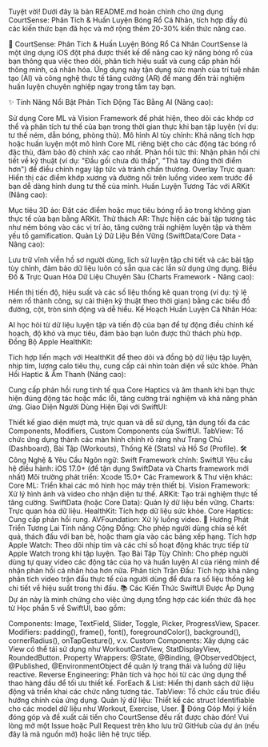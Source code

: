 Tuyệt vời! Dưới đây là bản README.md hoàn chỉnh cho ứng dụng CourtSense: Phân Tích & Huấn Luyện Bóng Rổ Cá Nhân, tích hợp đầy đủ các kiến thức bạn đã học và mở rộng thêm 20-30% kiến thức nâng cao.

🏀 CourtSense: Phân Tích & Huấn Luyện Bóng Rổ Cá Nhân
CourtSense là một ứng dụng iOS đột phá được thiết kế để nâng cao kỹ năng bóng rổ của bạn thông qua việc theo dõi, phân tích hiệu suất và cung cấp phản hồi thông minh, cá nhân hóa. Ứng dụng này tận dụng sức mạnh của trí tuệ nhân tạo (AI) và công nghệ thực tế tăng cường (AR) để mang đến trải nghiệm huấn luyện chuyên nghiệp ngay trong tầm tay bạn.

✨ Tính Năng Nổi Bật
Phân Tích Động Tác Bằng AI (Nâng cao):

Sử dụng Core ML và Vision Framework để phát hiện, theo dõi các khớp cơ thể và phân tích tư thế của bạn trong thời gian thực khi bạn tập luyện (ví dụ: tư thế ném, dẫn bóng, phòng thủ).
Mô hình AI tùy chỉnh: Khả năng tích hợp hoặc huấn luyện một mô hình Core ML riêng biệt cho các động tác bóng rổ đặc thù, đảm bảo độ chính xác cao nhất.
Phản hồi tức thì: Nhận phản hồi chi tiết về kỹ thuật (ví dụ: "Đầu gối chưa đủ thấp", "Thả tay đúng thời điểm hơn") để điều chỉnh ngay lập tức và tránh chấn thương.
Overlay Trực quan: Hiển thị các điểm khớp xương và đường nối trên luồng video xem trước để bạn dễ dàng hình dung tư thế của mình.
Huấn Luyện Tương Tác với ARKit (Nâng cao):

Mục tiêu 3D ảo: Đặt các điểm hoặc mục tiêu bóng rổ ảo trong không gian thực tế của bạn bằng ARKit.
Thử thách AR: Thực hiện các bài tập tương tác như ném bóng vào các vị trí ảo, tăng cường trải nghiệm luyện tập và thêm yếu tố gamification.
Quản Lý Dữ Liệu Bền Vững (SwiftData/Core Data - Nâng cao):

Lưu trữ vĩnh viễn hồ sơ người dùng, lịch sử luyện tập chi tiết và các bài tập tùy chỉnh, đảm bảo dữ liệu luôn có sẵn qua các lần sử dụng ứng dụng.
Biểu Đồ & Trực Quan Hóa Dữ Liệu Chuyên Sâu (Charts Framework - Nâng cao):

Hiển thị tiến độ, hiệu suất và các số liệu thống kê quan trọng (ví dụ: tỷ lệ ném rổ thành công, sự cải thiện kỹ thuật theo thời gian) bằng các biểu đồ đường, cột, tròn sinh động và dễ hiểu.
Kế Hoạch Huấn Luyện Cá Nhân Hóa:

AI học hỏi từ dữ liệu luyện tập và tiến độ của bạn để tự động điều chỉnh kế hoạch, độ khó và mục tiêu, đảm bảo bạn luôn được thử thách phù hợp.
Đồng Bộ Apple HealthKit:

Tích hợp liền mạch với HealthKit để theo dõi và đồng bộ dữ liệu tập luyện, nhịp tim, lượng calo tiêu thụ, cung cấp cái nhìn toàn diện về sức khỏe.
Phản Hồi Haptic & Âm Thanh (Nâng cao):

Cung cấp phản hồi rung tinh tế qua Core Haptics và âm thanh khi bạn thực hiện đúng động tác hoặc mắc lỗi, tăng cường trải nghiệm và khả năng phản ứng.
Giao Diện Người Dùng Hiện Đại với SwiftUI:

Thiết kế giao diện mượt mà, trực quan và dễ sử dụng, tận dụng tối đa các Components, Modifiers, Custom Components của SwiftUI.
TabView: Tổ chức ứng dụng thành các màn hình chính rõ ràng như Trang Chủ (Dashboard), Bài Tập (Workouts), Thống Kê (Stats) và Hồ Sơ (Profile).
🛠️ Công Nghệ & Yêu Cầu
Ngôn ngữ: Swift
Framework chính: SwiftUI
Yêu cầu hệ điều hành: iOS 17.0+ (để tận dụng SwiftData và Charts framework mới nhất)
Môi trường phát triển: Xcode 15.0+
Các Framework & Thư viện khác:
Core ML: Triển khai các mô hình học máy trên thiết bị.
Vision Framework: Xử lý hình ảnh và video cho nhận diện tư thế.
ARKit: Tạo trải nghiệm thực tế tăng cường.
SwiftData (hoặc Core Data): Quản lý dữ liệu bền vững.
Charts: Trực quan hóa dữ liệu.
HealthKit: Tích hợp dữ liệu sức khỏe.
Core Haptics: Cung cấp phản hồi rung.
AVFoundation: Xử lý luồng video.
🚀 Hướng Phát Triển Tương Lai
Tính năng Cộng Đồng: Cho phép người dùng chia sẻ kết quả, thách đấu với bạn bè, hoặc tham gia vào các bảng xếp hạng.
Tích hợp Apple Watch: Theo dõi nhịp tim và các chỉ số hoạt động khác trực tiếp từ Apple Watch trong khi tập luyện.
Tạo Bài Tập Tùy Chỉnh: Cho phép người dùng tự quay video các động tác của họ và huấn luyện AI của riêng mình để nhận phản hồi cá nhân hóa hơn nữa.
Phân tích Trận Đấu: Tích hợp khả năng phân tích video trận đấu thực tế của người dùng để đưa ra số liệu thống kê chi tiết về hiệu suất trong thi đấu.
📚 Các Kiến Thức SwiftUI Được Áp Dụng
Dự án này là minh chứng cho việc ứng dụng tổng hợp các kiến thức đã học từ Học phần 5 về SwiftUI, bao gồm:

Components: Image, TextField, Slider, Toggle, Picker, ProgressView, Spacer.
Modifiers: padding(), frame(), font(), foregroundColor(), background(), cornerRadius(), onTapGesture(), v.v.
Custom Components: Xây dựng các View có thể tái sử dụng như WorkoutCardView, StatDisplayView, RoundedButton.
Property Wrappers: @State, @Binding, @ObservedObject, @Published, @EnvironmentObject để quản lý trạng thái và luồng dữ liệu reactive.
Reverse Engineering: Phân tích và học hỏi từ các ứng dụng thể thao hàng đầu để tối ưu thiết kế.
ForEach & List: Hiển thị danh sách dữ liệu động và triển khai các chức năng tương tác.
TabView: Tổ chức cấu trúc điều hướng chính của ứng dụng.
Quản lý dữ liệu: Thiết kế các struct Identifiable cho các model dữ liệu như Workout, Exercise, User.
🤝 Đóng Góp
Mọi ý kiến đóng góp và đề xuất cải tiến cho CourtSense đều rất được chào đón! Vui lòng mở một Issue hoặc Pull Request trên kho lưu trữ GitHub của dự án (nếu đây là mã nguồn mở) hoặc liên hệ trực tiếp.
